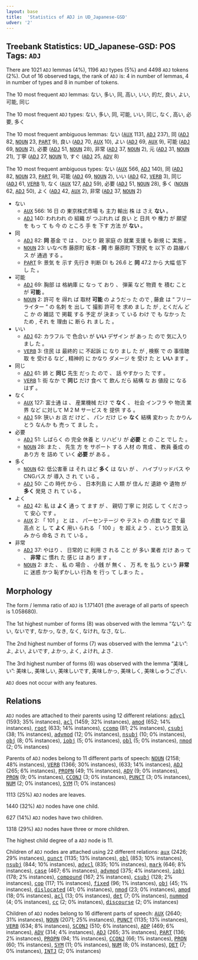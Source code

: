 ```yaml
---
layout: base
title:  'Statistics of ADJ in UD_Japanese-GSD'
udver: '2'
---
```


## Treebank Statistics: UD_Japanese-GSD: POS Tags: `ADJ`

There are 1021 `ADJ` lemmas (4%), 1196 `ADJ` types (5%) and 4498 `ADJ` tokens (2%).
Out of 16 observed tags, the rank of `ADJ` is: 4 in number of lemmas, 4 in number of types and 8 in number of tokens.

The 10 most frequent `ADJ` lemmas: ない, 多い, 同, 高い, いい, 的だ, 良い, よい, 可能, 同じ

The 10 most frequent `ADJ` types:  ない, 多い, 同, 可能, いい, 同じ, なく, 高い, 必要, 多く

The 10 most frequent ambiguous lemmas: ない (<tt><a href="ja_gsd-pos-AUX.html">AUX</a></tt> 1131, <tt><a href="ja_gsd-pos-ADJ.html">ADJ</a></tt> 237), 同 (<tt><a href="ja_gsd-pos-ADJ.html">ADJ</a></tt> 82, <tt><a href="ja_gsd-pos-NOUN.html">NOUN</a></tt> 23, <tt><a href="ja_gsd-pos-PART.html">PART</a></tt> 9), 良い (<tt><a href="ja_gsd-pos-ADJ.html">ADJ</a></tt> 70, <tt><a href="ja_gsd-pos-AUX.html">AUX</a></tt> 10), よい (<tt><a href="ja_gsd-pos-ADJ.html">ADJ</a></tt> 69, <tt><a href="ja_gsd-pos-AUX.html">AUX</a></tt> 9), 可能 (<tt><a href="ja_gsd-pos-ADJ.html">ADJ</a></tt> 69, <tt><a href="ja_gsd-pos-NOUN.html">NOUN</a></tt> 2), 必要 (<tt><a href="ja_gsd-pos-ADJ.html">ADJ</a></tt> 51, <tt><a href="ja_gsd-pos-NOUN.html">NOUN</a></tt> 28), 非常 (<tt><a href="ja_gsd-pos-ADJ.html">ADJ</a></tt> 37, <tt><a href="ja_gsd-pos-NOUN.html">NOUN</a></tt> 2), 元 (<tt><a href="ja_gsd-pos-ADJ.html">ADJ</a></tt> 31, <tt><a href="ja_gsd-pos-NOUN.html">NOUN</a></tt> 21), 丁寧 (<tt><a href="ja_gsd-pos-ADJ.html">ADJ</a></tt> 27, <tt><a href="ja_gsd-pos-NOUN.html">NOUN</a></tt> 1), すぐ (<tt><a href="ja_gsd-pos-ADJ.html">ADJ</a></tt> 25, <tt><a href="ja_gsd-pos-ADV.html">ADV</a></tt> 8)

The 10 most frequent ambiguous types:  ない (<tt><a href="ja_gsd-pos-AUX.html">AUX</a></tt> 566, <tt><a href="ja_gsd-pos-ADJ.html">ADJ</a></tt> 140), 同 (<tt><a href="ja_gsd-pos-ADJ.html">ADJ</a></tt> 82, <tt><a href="ja_gsd-pos-NOUN.html">NOUN</a></tt> 23, <tt><a href="ja_gsd-pos-PART.html">PART</a></tt> 9), 可能 (<tt><a href="ja_gsd-pos-ADJ.html">ADJ</a></tt> 69, <tt><a href="ja_gsd-pos-NOUN.html">NOUN</a></tt> 2), いい (<tt><a href="ja_gsd-pos-ADJ.html">ADJ</a></tt> 62, <tt><a href="ja_gsd-pos-VERB.html">VERB</a></tt> 3), 同じ (<tt><a href="ja_gsd-pos-ADJ.html">ADJ</a></tt> 61, <tt><a href="ja_gsd-pos-VERB.html">VERB</a></tt> 1), なく (<tt><a href="ja_gsd-pos-AUX.html">AUX</a></tt> 127, <tt><a href="ja_gsd-pos-ADJ.html">ADJ</a></tt> 59), 必要 (<tt><a href="ja_gsd-pos-ADJ.html">ADJ</a></tt> 51, <tt><a href="ja_gsd-pos-NOUN.html">NOUN</a></tt> 28), 多く (<tt><a href="ja_gsd-pos-NOUN.html">NOUN</a></tt> 62, <tt><a href="ja_gsd-pos-ADJ.html">ADJ</a></tt> 50), よく (<tt><a href="ja_gsd-pos-ADJ.html">ADJ</a></tt> 42, <tt><a href="ja_gsd-pos-AUX.html">AUX</a></tt> 2), 非常 (<tt><a href="ja_gsd-pos-ADJ.html">ADJ</a></tt> 37, <tt><a href="ja_gsd-pos-NOUN.html">NOUN</a></tt> 2)


* ない
  * <tt><a href="ja_gsd-pos-AUX.html">AUX</a></tt> 566: 16 日 の 東京株式市場 も 主力 輸出 株 は さえ <b>ない</b> 。
  * <tt><a href="ja_gsd-pos-ADJ.html">ADJ</a></tt> 140: われわれ の 組織 が つぶれれ ば 良い と 日共 や 権力 が 願望 を もっ て も 今 の ところ 手 を 下す 方法 が <b>ない</b> 。
* 同
  * <tt><a href="ja_gsd-pos-ADJ.html">ADJ</a></tt> 82: <b>同</b> 基金 で は 、 ひとり 親 家庭 の 就業 支援 も 新規 に 実施 。
  * <tt><a href="ja_gsd-pos-NOUN.html">NOUN</a></tt> 23: いなべ市 藤原町 坂本 - <b>同</b> 市 藤原町 下野尻 を 以下 の 路線バス が 通過 する 。
  * <tt><a href="ja_gsd-pos-PART.html">PART</a></tt> 9: 景気 を 示す 先行き 判断 DI も 26.6 と <b>同</b> 47.2 から 大幅 低下 し た 。
* 可能
  * <tt><a href="ja_gsd-pos-ADJ.html">ADJ</a></tt> 69: 胸部 は 格納庫 に なっ て おり 、 弾薬 など 物資 を 積む こと が <b>可能</b> 。
  * <tt><a href="ja_gsd-pos-NOUN.html">NOUN</a></tt> 2: 許可 を 得れ ば 取材 <b>可能</b> の ようだっ た ので , 藤倉 は “ フリーライター ” の 名刺 を 出し て 撮影 許可 を 求め まし た が , とくだん どこ か の 雑誌 で 掲載 する 予定 が 決まっ て いる わけ で も なかっ た ため , それ を 理由 に 断ら れ まし た 。
* いい
  * <tt><a href="ja_gsd-pos-ADJ.html">ADJ</a></tt> 62: カラフル で 色合い が <b>いい</b> デザイン が あっ た ので 気に入り まし た 。
  * <tt><a href="ja_gsd-pos-VERB.html">VERB</a></tt> 3: 住民 は 最終的 に 不起訴 に なり まし た が , 検察 で の 事情聴取 を 受ける など , 精神的 に かなり ダメージ を 受け た と <b>いい</b> ます 。
* 同じ
  * <tt><a href="ja_gsd-pos-ADJ.html">ADJ</a></tt> 61: 姉 と <b>同じ</b> 先生 だっ た ので 、 話 やすかっ た です 。
  * <tt><a href="ja_gsd-pos-VERB.html">VERB</a></tt> 1: 街 なか で <b>同じ</b> だけ 食べ て 飲ん だら 結構 な お 値段 に なる はず 。
* なく
  * <tt><a href="ja_gsd-pos-AUX.html">AUX</a></tt> 127: 富士通 は 、 産業機械 だけ で <b>なく</b> 、 社会 インフラ や 物流 業界 など に対して M 2 M サービス を 提供 する 。
  * <tt><a href="ja_gsd-pos-ADJ.html">ADJ</a></tt> 59: 狭い お 店 だ けど 、 パン だけ じゃ <b>なく</b> 結構 変わっ た かりんとう なんか も 売っ て まし た 。
* 必要
  * <tt><a href="ja_gsd-pos-ADJ.html">ADJ</a></tt> 51: しばらく の 完全 休養 と リハビリ が <b>必要</b> と の こと でし た 。
  * <tt><a href="ja_gsd-pos-NOUN.html">NOUN</a></tt> 28: また 、 先生 方 を サポート する 人材 の 育成 、 教員 養成 の あり方 を 詰め て いく <b>必要</b> が ある 。
* 多く
  * <tt><a href="ja_gsd-pos-NOUN.html">NOUN</a></tt> 62: 低公害車 は それ ほど <b>多く</b> は ない が 、 ハイブリッドバス や CNGバス が 導入 さ れ て いる 。
  * <tt><a href="ja_gsd-pos-ADJ.html">ADJ</a></tt> 50: この 時代 から 、 日本列島 に 人類 が 住ん だ 遺跡 や 遺物 が <b>多く</b> 発見 さ れ て いる 。
* よく
  * <tt><a href="ja_gsd-pos-ADJ.html">ADJ</a></tt> 42: 私 は <b>よく</b> 通っ て ます が 、 親切 丁寧 に 対応 し て くださっ て 安心 です 。
  * <tt><a href="ja_gsd-pos-AUX.html">AUX</a></tt> 2: 「 101 」 と は 、 パーセンテージ や テスト の 点数 など で 最 高点 と し て <b>よく</b> 用い られる 「 100 」 を 超え よう 、という 意気 込み から 命名 さ れ て いる 。
* 非常
  * <tt><a href="ja_gsd-pos-ADJ.html">ADJ</a></tt> 37: やはり 、 日常的 に 利用 さ れる こと が 多い 業者 だけ あっ て 、 <b>非常</b> に 慣れ た 感じ は あり ます 。
  * <tt><a href="ja_gsd-pos-NOUN.html">NOUN</a></tt> 2: また 、 私 の 場合 、 小銭 が 無く 、 万 札 を 払う という <b>非常</b> に 迷惑 かつ 恥ずかしい 行為 を 行っ て しまっ た 。

## Morphology

The form / lemma ratio of `ADJ` is 1.171401 (the average of all parts of speech is 1.058680).

The 1st highest number of forms (8) was observed with the lemma “ない”: ない, ないです, なかっ, なき, なく, なけれ, なさ, なし.

The 2nd highest number of forms (7) was observed with the lemma “よい”: よ, よい, よいです, よかっ, よく, よけれ, よさ.

The 3rd highest number of forms (6) was observed with the lemma “美味しい”: 美味し, 美味しい, 美味しいです, 美味しかっ, 美味しく, 美味しゅうござい.

`ADJ` does not occur with any features.


## Relations

`ADJ` nodes are attached to their parents using 12 different relations: <tt><a href="ja_gsd-dep-advcl.html">advcl</a></tt> (1593; 35% instances), <tt><a href="ja_gsd-dep-acl.html">acl</a></tt> (1459; 32% instances), <tt><a href="ja_gsd-dep-amod.html">amod</a></tt> (652; 14% instances), <tt><a href="ja_gsd-dep-root.html">root</a></tt> (633; 14% instances), <tt><a href="ja_gsd-dep-ccomp.html">ccomp</a></tt> (81; 2% instances), <tt><a href="ja_gsd-dep-csubj.html">csubj</a></tt> (38; 1% instances), <tt><a href="ja_gsd-dep-advmod.html">advmod</a></tt> (12; 0% instances), <tt><a href="ja_gsd-dep-nsubj.html">nsubj</a></tt> (10; 0% instances), <tt><a href="ja_gsd-dep-obj.html">obj</a></tt> (8; 0% instances), <tt><a href="ja_gsd-dep-iobj.html">iobj</a></tt> (5; 0% instances), <tt><a href="ja_gsd-dep-obl.html">obl</a></tt> (5; 0% instances), <tt><a href="ja_gsd-dep-nmod.html">nmod</a></tt> (2; 0% instances)

Parents of `ADJ` nodes belong to 11 different parts of speech: <tt><a href="ja_gsd-pos-NOUN.html">NOUN</a></tt> (2158; 48% instances), <tt><a href="ja_gsd-pos-VERB.html">VERB</a></tt> (1366; 30% instances),  (633; 14% instances), <tt><a href="ja_gsd-pos-ADJ.html">ADJ</a></tt> (265; 6% instances), <tt><a href="ja_gsd-pos-PROPN.html">PROPN</a></tt> (49; 1% instances), <tt><a href="ja_gsd-pos-ADV.html">ADV</a></tt> (9; 0% instances), <tt><a href="ja_gsd-pos-PRON.html">PRON</a></tt> (9; 0% instances), <tt><a href="ja_gsd-pos-CCONJ.html">CCONJ</a></tt> (3; 0% instances), <tt><a href="ja_gsd-pos-PUNCT.html">PUNCT</a></tt> (3; 0% instances), <tt><a href="ja_gsd-pos-NUM.html">NUM</a></tt> (2; 0% instances), <tt><a href="ja_gsd-pos-SYM.html">SYM</a></tt> (1; 0% instances)

1113 (25%) `ADJ` nodes are leaves.

1440 (32%) `ADJ` nodes have one child.

627 (14%) `ADJ` nodes have two children.

1318 (29%) `ADJ` nodes have three or more children.

The highest child degree of a `ADJ` node is 11.

Children of `ADJ` nodes are attached using 22 different relations: <tt><a href="ja_gsd-dep-aux.html">aux</a></tt> (2426; 29% instances), <tt><a href="ja_gsd-dep-punct.html">punct</a></tt> (1135; 13% instances), <tt><a href="ja_gsd-dep-obl.html">obl</a></tt> (853; 10% instances), <tt><a href="ja_gsd-dep-nsubj.html">nsubj</a></tt> (844; 10% instances), <tt><a href="ja_gsd-dep-advcl.html">advcl</a></tt> (835; 10% instances), <tt><a href="ja_gsd-dep-mark.html">mark</a></tt> (646; 8% instances), <tt><a href="ja_gsd-dep-case.html">case</a></tt> (467; 6% instances), <tt><a href="ja_gsd-dep-advmod.html">advmod</a></tt> (375; 4% instances), <tt><a href="ja_gsd-dep-iobj.html">iobj</a></tt> (178; 2% instances), <tt><a href="ja_gsd-dep-compound.html">compound</a></tt> (167; 2% instances), <tt><a href="ja_gsd-dep-csubj.html">csubj</a></tt> (128; 2% instances), <tt><a href="ja_gsd-dep-cop.html">cop</a></tt> (117; 1% instances), <tt><a href="ja_gsd-dep-fixed.html">fixed</a></tt> (96; 1% instances), <tt><a href="ja_gsd-dep-obj.html">obj</a></tt> (45; 1% instances), <tt><a href="ja_gsd-dep-dislocated.html">dislocated</a></tt> (41; 0% instances), <tt><a href="ja_gsd-dep-nmod.html">nmod</a></tt> (23; 0% instances), <tt><a href="ja_gsd-dep-amod.html">amod</a></tt> (18; 0% instances), <tt><a href="ja_gsd-dep-acl.html">acl</a></tt> (13; 0% instances), <tt><a href="ja_gsd-dep-det.html">det</a></tt> (7; 0% instances), <tt><a href="ja_gsd-dep-nummod.html">nummod</a></tt> (4; 0% instances), <tt><a href="ja_gsd-dep-cc.html">cc</a></tt> (2; 0% instances), <tt><a href="ja_gsd-dep-discourse.html">discourse</a></tt> (2; 0% instances)

Children of `ADJ` nodes belong to 16 different parts of speech: <tt><a href="ja_gsd-pos-AUX.html">AUX</a></tt> (2640; 31% instances), <tt><a href="ja_gsd-pos-NOUN.html">NOUN</a></tt> (2071; 25% instances), <tt><a href="ja_gsd-pos-PUNCT.html">PUNCT</a></tt> (1135; 13% instances), <tt><a href="ja_gsd-pos-VERB.html">VERB</a></tt> (634; 8% instances), <tt><a href="ja_gsd-pos-SCONJ.html">SCONJ</a></tt> (510; 6% instances), <tt><a href="ja_gsd-pos-ADP.html">ADP</a></tt> (469; 6% instances), <tt><a href="ja_gsd-pos-ADV.html">ADV</a></tt> (314; 4% instances), <tt><a href="ja_gsd-pos-ADJ.html">ADJ</a></tt> (265; 3% instances), <tt><a href="ja_gsd-pos-PART.html">PART</a></tt> (136; 2% instances), <tt><a href="ja_gsd-pos-PROPN.html">PROPN</a></tt> (94; 1% instances), <tt><a href="ja_gsd-pos-CCONJ.html">CCONJ</a></tt> (66; 1% instances), <tt><a href="ja_gsd-pos-PRON.html">PRON</a></tt> (60; 1% instances), <tt><a href="ja_gsd-pos-SYM.html">SYM</a></tt> (11; 0% instances), <tt><a href="ja_gsd-pos-NUM.html">NUM</a></tt> (8; 0% instances), <tt><a href="ja_gsd-pos-DET.html">DET</a></tt> (7; 0% instances), <tt><a href="ja_gsd-pos-INTJ.html">INTJ</a></tt> (2; 0% instances)

